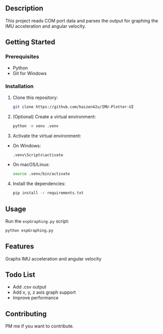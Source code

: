 ## Description
This project reads COM port data and parses the output for graphing the IMU acceleration and angular velocity.

## Getting Started

### Prerequisites
- Python
- Git for Windows

### Installation
1. Clone this repository:
   ```bash
   git clone https://github.com/kaizen42u/IMU-Plotter-UI
   ```

2. (Optional) Create a virtual environment:
    ```bash
    python -m venv .venv
    ```

3. Activate the virtual environment: 
- On Windows:
    ```bash
    .venv\Scripts\activate
    ```
- On macOS/Linux:
    ```bash
    source .venv/bin/activate
    ```

4. Install the dependencies:
    ```bash
    pip install -r requirements.txt
    ```

## Usage
Run the `espGraphing.py` script:
```bash
python espGraphing.py
```

## Features
Graphs IMU acceleration and angular velocity

## Todo List
- Add .csv output
- Add x, y, z axis graph support
- Improve performance

## Contributing
PM me if you want to contribute.